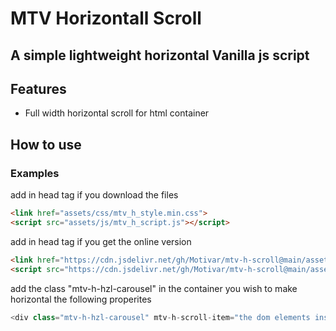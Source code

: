 # MTV Horizontall Scroll
## A simple lightweight horizontal Vanilla js script

## Features

- Full width horizontal scroll for html container

## How to use
### Examples


add in head tag if you download the files

``` html
<link href="assets/css/mtv_h_style.min.css">
<script src="assets/js/mtv_h_script.js"></script>
```

add in head tag if you get the online version

``` html
<link href="https://cdn.jsdelivr.net/gh/Motivar/mtv-h-scroll@main/assets/css/mtv_h_style.min.css">
<script src="https://cdn.jsdelivr.net/gh/Motivar/mtv-h-scroll@main/assets/js/mtv_h_script.js"></script>
```


add the class "mtv-h-hzl-carousel" in the container you wish to make horizontal the following properites

``` js
<div class="mtv-h-hzl-carousel" mtv-h-scroll-item="the dom elements inside" mtv-h-scroll-arrows="top|center|bottom|none" mtv-h-scroll-min-items="the minimum number of items to create the scroll 0|1|...">
```
